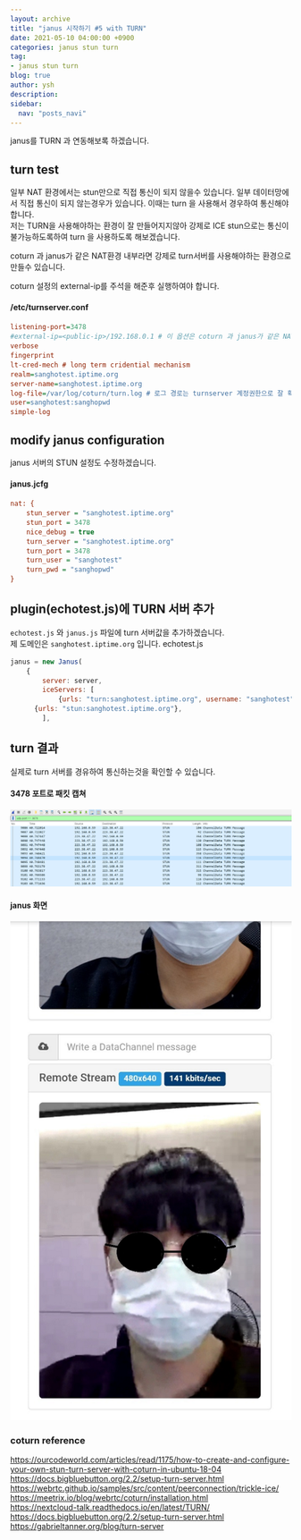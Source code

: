 ```yaml
---
layout: archive
title: "janus 시작하기 #5 with TURN"
date: 2021-05-10 04:00:00 +0900
categories: janus stun turn
tag:
- janus stun turn
blog: true
author: ysh
description: 
sidebar:
  nav: "posts_navi"
---
```


janus를 TURN 과 연동해보록 하겠습니다.

## turn test
일부 NAT 환경에서는 stun만으로 직접 통신이 되지 않을수 있습니다. 일부 데이터망에서 직접 통신이 되지 않는경우가 있습니다. 이때는 turn 을 사용해서 경우하여 통신해야 합니다.    
저는 TURN을 사용해야하는 환경이 잘 만들어지지않아 강제로 ICE stun으로는 통신이 불가능하도록하여 turn 을 사용하도록 해보겠습니다.

coturn 과 janus가 같은 NAT환경 내부라면 강제로 turn서버를 사용해야하는 환경으로 만들수 있습니다.    

coturn 설정의 external-ip를 주석을 해준후 실행하여야 합니다.

#### /etc/turnserver.conf
``` ini
listening-port=3478
#external-ip=<public-ip>/192.168.0.1 # 이 옵션은 coturn 과 janus가 같은 NAT내부에 있는경우 공인IP를 채워 설정해주어야 합니다. 
verbose 
fingerprint
lt-cred-mech # long term cridential mechanism
realm=sanghotest.iptime.org
server-name=sanghotest.iptime.org 
log-file=/var/log/coturn/turn.log # 로그 경로는 turnserver 계정권한으로 잘 확인하고 설정해야합니다.
user=sanghotest:sanghopwd
simple-log
```

## modify janus configuration
janus 서버의 STUN 설정도 수정하겠습니다.
#### janus.jcfg
``` ini
nat: {
    stun_server = "sanghotest.iptime.org"
    stun_port = 3478
    nice_debug = true
    turn_server = "sanghotest.iptime.org"
    turn_port = 3478
    turn_user = "sanghotest"
    turn_pwd = "sanghopwd"
}
```

## plugin(echotest.js)에 TURN 서버 추가
`echotest.js` 와 `janus.js` 파일에 turn 서버값을 추가하겠습니다.   
제 도메인은 `sanghotest.iptime.org` 입니다.
echotest.js
``` js
janus = new Janus(
	{
		server: server,
		iceServers: [
			{urls: "turn:sanghotest.iptime.org", username: "sanghotest", credential: "sanghopwd"},
      {urls: "stun:sanghotest.iptime.org"},
		],
```

## turn 결과
실제로 turn 서버를 경유하여 통신하는것을 확인할 수 있습니다.

#### 3478 포트로 패킷 캡쳐
<img src="/assets/images/janus/2021-05-10_turn_packet_caputre.png" alt=""/>

#### janus 화면
<img src="/assets/images/janus/2021-05-10_turn_janus_echotest.png" alt=""/>



### coturn reference
https://ourcodeworld.com/articles/read/1175/how-to-create-and-configure-your-own-stun-turn-server-with-coturn-in-ubuntu-18-04   
https://docs.bigbluebutton.org/2.2/setup-turn-server.html   
https://webrtc.github.io/samples/src/content/peerconnection/trickle-ice/   
https://meetrix.io/blog/webrtc/coturn/installation.html   
https://nextcloud-talk.readthedocs.io/en/latest/TURN/   
https://docs.bigbluebutton.org/2.2/setup-turn-server.html   
https://gabrieltanner.org/blog/turn-server   